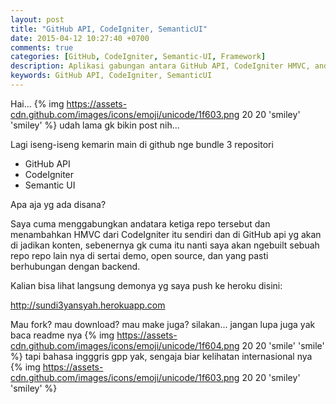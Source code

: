 ```yaml
---
layout: post
title: "GitHub API, CodeIgniter, SemanticUI"
date: 2015-04-12 10:27:40 +0700
comments: true
categories: [GitHub, CodeIgniter, Semantic-UI, Framework]
description: Aplikasi gabungan antara GitHub API, CodeIgniter HMVC, and frontend framework Semantic-UI
keywords: GitHub API, CodeIgniter, SemanticUI
---
```


Hai... {% img https://assets-cdn.github.com/images/icons/emoji/unicode/1f603.png 20 20 'smiley' 'smiley' %} udah lama gk bikin post nih...

Lagi iseng-iseng kemarin main di github nge bundle 3 repositori

- GitHub API
- CodeIgniter
- Semantic UI

Apa aja yg ada disana?
<!-- more -->
Saya cuma menggabungkan andatara ketiga repo tersebut dan menambahkan HMVC dari CodeIgniter itu sendiri dan di GitHub api yg akan di jadikan konten, sebenernya gk cuma itu nanti saya akan ngebuilt sebuah repo repo lain nya di sertai demo, open source, dan yang pasti berhubungan dengan backend.

Kalian bisa lihat langsung demonya yg saya push ke heroku disini:

http://sundi3yansyah.herokuapp.com

Mau fork? mau download? mau make juga? silakan... jangan lupa juga yak baca readme nya {% img https://assets-cdn.github.com/images/icons/emoji/unicode/1f604.png 20 20 'smile' 'smile' %} tapi bahasa ingggris gpp yak, sengaja biar kelihatan internasional nya {% img https://assets-cdn.github.com/images/icons/emoji/unicode/1f603.png 20 20 'smiley' 'smiley' %}

<div class="github-widget" data-repo="SunDi3yansyah/GitHubAPI-CodeIgniter-SemanticUI"></div>